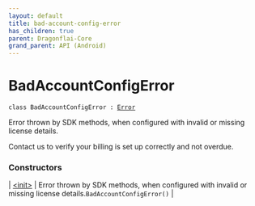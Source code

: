 ```yaml
---
layout: default
title: bad-account-config-error
has_children: true
parent: Dragonflai-Core
grand_parent: API (Android)
---
```



# BadAccountConfigError

`class BadAccountConfigError : `[`Error`](https://kotlinlang.org/api/latest/jvm/stdlib/kotlin/-error/index.html)

Error thrown by SDK methods, when configured with invalid or missing license details.

Contact us to verify your billing is set up correctly and not overdue.

### Constructors

| [&lt;init&gt;](-init-.html) | Error thrown by SDK methods, when configured with invalid or missing license details.`BadAccountConfigError()` |

